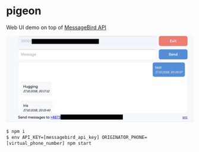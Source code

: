 # pigeon

Web UI demo on top of [MessageBird API](https://messagebird.com)

![screenshot](/713A7842-ECC1-4914-A1FE-FA1E681B3E42.jpeg)

```
$ npm i
$ env API_KEY=[messagebird_api_key] ORIGINATOR_PHONE=[virtual_phone_number] npm start
```
